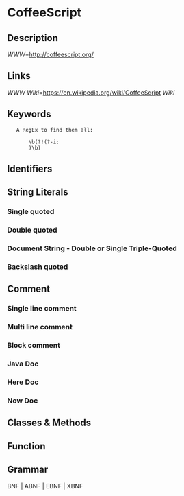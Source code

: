 
# CoffeeScript

## Description

_WWW_=http://coffeescript.org/
## Links

_WWW_
_Wiki_=https://en.wikipedia.org/wiki/CoffeeScript
_Wiki_



## Keywords
~~~
   A RegEx to find them all:

       \b(?!(?-i:
       )\b)
~~~


## Identifiers


## String Literals

### Single quoted

### Double quoted

### Document String - Double or Single Triple-Quoted

### Backslash quoted


## Comment

### Single line comment

### Multi line comment

### Block comment

### Java Doc

### Here Doc

### Now Doc


## Classes & Methods


## Function


## Grammar

BNF | ABNF | EBNF | XBNF


